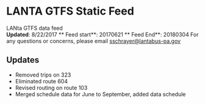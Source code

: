 # LANTA GTFS Static Feed
LANta GTFS data feed  
**Updated**: 8/22/2017
** Feed start**: 20170621
** Feed End**: 20180304
For any questions or concerns, please email sschrayer@lantabus-pa.gov
## Updates
- Removed trips on 323
- Eliminated route 604
- Revised routing on route 103
- Merged schedule data for June to September, added data schedule 